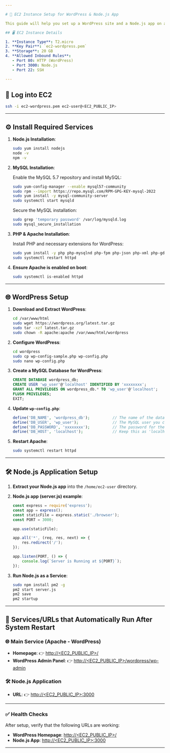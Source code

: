 ```yaml
---

# 🚀 EC2 Instance Setup for WordPress & Node.js App

This guide will help you set up a WordPress site and a Node.js app on an Amazon Linux EC2 instance.

## 🖥️ EC2 Instance Details

1. **Instance Type**: T2.micro
2. **Key Pair**: `ec2-wordpress.pem`
3. **Storage**: 20 GB
4. **Allowed Inbound Rules**:
   - Port 80: HTTP (WordPress)
   - Port 3000: Node.js
   - Port 22: SSH

---
```


## 🔐 Log into EC2

```bash
ssh -i ec2-wordpress.pem ec2-user@<EC2_PUBLIC_IP>
```

---

## ⚙️ Install Required Services

1. **Node.js Installation**:

   ```bash
   sudo yum install nodejs
   node -v
   npm -v
   ```

2. **MySQL Installation**:

   Enable the MySQL 5.7 repository and install MySQL:

   ```bash
   sudo yum-config-manager --enable mysql57-community
   sudo rpm --import https://repo.mysql.com/RPM-GPG-KEY-mysql-2022
   sudo yum install -y mysql-community-server
   sudo systemctl start mysqld
   ```

   Secure the MySQL installation:

   ```bash
   sudo grep 'temporary password' /var/log/mysqld.log
   sudo mysql_secure_installation
   ```

3. **PHP & Apache Installation**:

   Install PHP and necessary extensions for WordPress:

   ```bash
   sudo yum install -y php php-mysqlnd php-fpm php-json php-xml php-gd php-curl
   sudo systemctl restart httpd
   ```

4. **Ensure Apache is enabled on boot**:

   ```bash
   sudo systemctl is-enabled httpd
   ```

---

## 🌐 WordPress Setup

1. **Download and Extract WordPress**:

   ```bash
   cd /var/www/html
   sudo wget https://wordpress.org/latest.tar.gz
   sudo tar -xzf latest.tar.gz
   sudo chown -R apache:apache /var/www/html/wordpress
   ```

2. **Configure WordPress**:

   ```bash
   cd wordpress
   sudo cp wp-config-sample.php wp-config.php
   sudo nano wp-config.php
   ```

3. **Create a MySQL Database for WordPress**:

   ```sql
   CREATE DATABASE wordpress_db; 
   CREATE USER 'wp_user'@'localhost' IDENTIFIED BY 'xxxxxxxx';
   GRANT ALL PRIVILEGES ON wordpress_db.* TO 'wp_user'@'localhost';
   FLUSH PRIVILEGES;
   EXIT;
   ```

4. **Update `wp-config.php`**:

   ```php
   define('DB_NAME', 'wordpress_db');          // The name of the database you created
   define('DB_USER', 'wp_user');               // The MySQL user you created
   define('DB_PASSWORD', 'xxxxxxxx');          // The password for the MySQL user
   define('DB_HOST', 'localhost');             // Keep this as 'localhost'
   ```

5. **Restart Apache**:

   ```bash
   sudo systemctl restart httpd
   ```

---

## 🛠️ Node.js Application Setup

1. **Extract your Node.js app** into the `/home/ec2-user` directory.

2. **Node.js app (server.js) example**:

   ```javascript
   const express = require('express');
   const app = express();
   const staticFile = express.static('./browser');
   const PORT = 3000;

   app.use(staticFile);

   app.all('*', (req, res, next) => {
       res.redirect('/');
   });

   app.listen(PORT, () => {
       console.log(`Server is Running at ${PORT}`);
   });
   ```

3. **Run Node.js as a Service**:

   ```bash
   sudo npm install pm2 -g
   pm2 start server.js
   pm2 save
   pm2 startup
   ```

---

## 🔄 Services/URLs that Automatically Run After System Restart

### 🌐 Main Service (Apache - WordPress)

- **Homepage**: 👉 [http://<EC2_PUBLIC_IP>/](http://<EC2_PUBLIC_IP>/)
- **WordPress Admin Panel**: 👉 [http://<EC2_PUBLIC_IP>/wordpress/wp-admin](http://<EC2_PUBLIC_IP>/wordpress/wp-admin)

### 🛠️ Node.js Application

- **URL**: 👉 [http://<EC2_PUBLIC_IP>:3000](http://<EC2_PUBLIC_IP>:3000)

---

### ✅ Health Checks

After setup, verify that the following URLs are working:
- **WordPress Homepage**: [http://<EC2_PUBLIC_IP>/](http://<EC2_PUBLIC_IP>/)
- **Node.js App**: [http://<EC2_PUBLIC_IP>:3000](http://<EC2_PUBLIC_IP>:3000)

---
